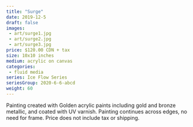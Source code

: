 ```yaml
---
title: "Surge"
date: 2019-12-5
draft: false
images:
 - art/surge1.jpg
 - art/surge2.jpg
 - art/surge3.jpg
price: $120.00 CDN + tax
size: 10x10 inches
medium: acrylic on canvas
categories:
 - fluid media
series: Ice Flow Series
seriesGroup: 2020-6-6-abcd
weight: 60
---
```


Painting created with Golden acrylic paints including gold and bronze metallic, and coated with UV varnish. Painting continues across edges, no need for frame. Price does not include tax or shipping.
